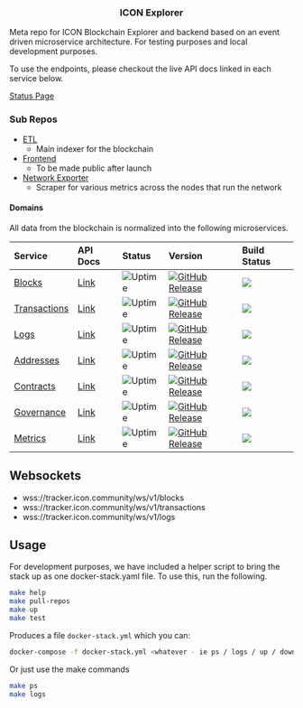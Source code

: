 <p align="center">
  <h3 align="center">ICON Explorer</h3>
</p>

Meta repo for ICON Blockchain Explorer and backend based on an event driven microservice architecture. For testing purposes and local development purposes. 

To use the endpoints, please checkout the live API docs linked in each service below. 

[Status Page](https://status.icon.geometry.io)

### Sub Repos 

- [ETL](https://github.com/sudoblockio/icon-etl)
    - Main indexer for the blockchain
- [Frontend](https://github.com/sudoblockio/icon-tracker-frontend)
    - To be made public after launch 
- [Network Exporter](https://github.com/sudoblockio/icon-network-exporter)
    - Scraper for various metrics across the nodes that run the network

#### Domains 

All data from the blockchain is normalized into the following microservices.

| Service | API Docs | Status | Version | Build Status | 
| :--- | :---- |:---- |:---- | :---- | 
| [Blocks](https://github.com/sudoblockio/icon-blocks) | [Link](https://tracker.icon.geometry.io/api/v1/blocks/docs/) | ![Uptime](https://img.shields.io/endpoint?url=https%3A%2F%2Fraw.githubusercontent.com%2Fsudoblockio%2Ficon-status-page%2Fmaster%2Fapi%2Fprod-mainnet-blocks-service%2Fuptime.json) | [![GitHub Release](https://img.shields.io/github/release/sudoblockio/icon-blocks.svg?style=flat)]() | ![](https://github.com/sudoblockio/icon-blocks/workflows/push-main/badge.svg?branch=main) | 
[Transactions](https://github.com/sudoblockio/icon-transactions) | [Link](https://tracker.icon.geometry.io/api/v1/transactions/docs/) | ![Uptime](https://img.shields.io/endpoint?url=https%3A%2F%2Fraw.githubusercontent.com%2Fsudoblockio%2Ficon-status-page%2Fmaster%2Fapi%2Fprod-mainnet-transactions-service%2Fuptime.json) | [![GitHub Release](https://img.shields.io/github/release/sudoblockio/icon-transactions.svg?style=flat)]() | ![](https://github.com/sudoblockio/icon-transactions/workflows/push-main/badge.svg?branch=main) |
| [Logs](https://github.com/sudoblockio/icon-logs) | [Link](https://tracker.icon.geometry.io/api/v1/logs/docs/) | ![Uptime](https://img.shields.io/endpoint?url=https%3A%2F%2Fraw.githubusercontent.com%2Fsudoblockio%2Ficon-status-page%2Fmaster%2Fapi%2Fprod-mainnet-logs-service%2Fuptime.json) |  [![GitHub Release](https://img.shields.io/github/release/sudoblockio/icon-logs.svg?style=flat)]() | ![](https://github.com/sudoblockio/icon-logs/workflows/push-main/badge.svg?branch=main) |
| [Addresses](https://github.com/sudoblockio/icon-addresses) | [Link](https://tracker.icon.geometry.io/api/v1/addresses/docs/) | ![Uptime](https://img.shields.io/endpoint?url=https%3A%2F%2Fraw.githubusercontent.com%2Fsudoblockio%2Ficon-status-page%2Fmaster%2Fapi%2Fprod-mainnet-addresses-service%2Fuptime.json) | [![GitHub Release](https://img.shields.io/github/release/sudoblockio/icon-addresses.svg?style=flat)]() | ![](https://github.com/sudoblockio/icon-addresses/workflows/push-main/badge.svg?branch=main) |
| [Contracts](https://github.com/sudoblockio/icon-contracts) | [Link](https://tracker.icon.geometry.io/api/v1/contracts/docs) | ![Uptime](https://img.shields.io/endpoint?url=https%3A%2F%2Fraw.githubusercontent.com%2Fsudoblockio%2Ficon-status-page%2Fmaster%2Fapi%2Fprod-mainnet-contracts-service%2Fuptime.json) | [![GitHub Release](https://img.shields.io/github/release/sudoblockio/icon-contracts.svg?style=flat)]() | ![](https://github.com/sudoblockio/icon-contracts/workflows/push-main/badge.svg?branch=main)
| [Governance](https://github.com/sudoblockio/icon-governance) | [Link](https://tracker.icon.geometry.io/api/v1/governance/docs) | ![Uptime](https://img.shields.io/endpoint?url=https%3A%2F%2Fraw.githubusercontent.com%2Fsudoblockio%2Ficon-status-page%2Fmaster%2Fapi%2Fprod-mainnet-governance-service%2Fuptime.json) | [![GitHub Release](https://img.shields.io/github/release/sudoblockio/icon-governance.svg?style=flat)]() | ![](https://github.com/sudoblockio/icon-governance/workflows/push-main/badge.svg?branch=main)
| [Metrics](https://github.com/sudoblockio/icon-metrics) | [Link](https://tracker.icon.geometry.io/api/v1/metrics/docs) | ![Uptime](https://img.shields.io/endpoint?url=https%3A%2F%2Fraw.githubusercontent.com%2Fsudoblockio%2Ficon-status-page%2Fmaster%2Fapi%2Fprod-mainnet-metrics-service%2Fuptime.json) | [![GitHub Release](https://img.shields.io/github/release/sudoblockio/icon-metrics.svg?style=flat)]() | ![](https://github.com/sudoblockio/icon-metrics/workflows/push-main/badge.svg?branch=main)


## Websockets 

- wss://tracker.icon.community/ws/v1/blocks
- wss://tracker.icon.community/ws/v1/transactions 
- wss://tracker.icon.community/ws/v1/logs 

## Usage 

For development purposes, we have included a helper script to bring the stack up as one docker-stack.yaml file. To use this, run the following. 

```bash
make help 
make pull-repos 
make up 
make test
```

Produces a file `docker-stack.yml` which you can:

```bash
docker-compose -f docker-stack.yml <whatever - ie ps / logs / up / down>
```

Or just use the make commands 

```bash
make ps 
make logs 
```